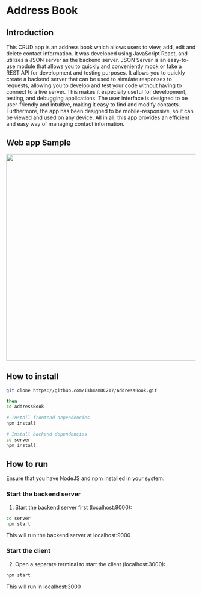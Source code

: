 # Address Book

## Introduction
This CRUD app is an address book which allows users to view, add, edit and delete contact information. It was developed using JavaScript React, and utilizes a JSON server as the backend server. JSON Server is an easy-to-use module that allows you to quickly and conveniently mock or fake a REST API for development and testing purposes. It allows you to quickly create a backend server that can be used to simulate responses to requests, allowing you to develop and test your code without having to connect to a live server. This makes it especially useful for development, testing, and debugging applications. The user interface is designed to be user-friendly and intuitive, making it easy to find and modify contacts. Furthermore, the app has been designed to be mobile-responsive, so it can be viewed and used on any device. All in all, this app provides an efficient and easy way of managing contact information.

## Web app Sample
<picture> <img align="centre" src="https://media.giphy.com/media/czClIkLFxQvTCDH9Z8/giphy.gif" width = 550px></picture>

##  How to install

```bash
git clone https://github.com/IshmamDC217/AddressBook.git

then
cd AddressBook

# Install frontend dependencies
npm install

# Install backend dependencies
cd server
npm install
```

## How to run
Ensure that you have NodeJS and npm installed in your system.

### Start the backend server
1. Start the backend server first (localhost:9000):

```bash
cd server
npm start
```
This will run the backend server at localhost:9000

### Start the client
2. Open a separate terminal to start the client (localhost:3000):

```bash
npm start
```
This will run in localhost:3000


